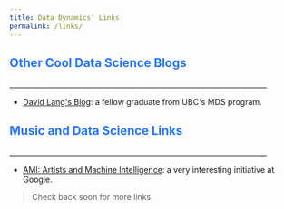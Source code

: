 ```yaml
---
title: Data Dynamics' Links
permalink: /links/
---
```


<h2 style="color:2676FF;">Other Cool Data Science Blogs</h2>
<p>_______________________________________________________________________</p>

- [David Lang's Blog](https://laingdk.github.io/): a fellow graduate from UBC's MDS program.

<h2 style="color:2676FF;">Music and Data Science Links</h2>
<p>_______________________________________________________________________</p>

- [AMI: Artists and Machine Intelligence](https://ami.withgoogle.com/): a very interesting initiative at Google.

> Check back soon for more links.
